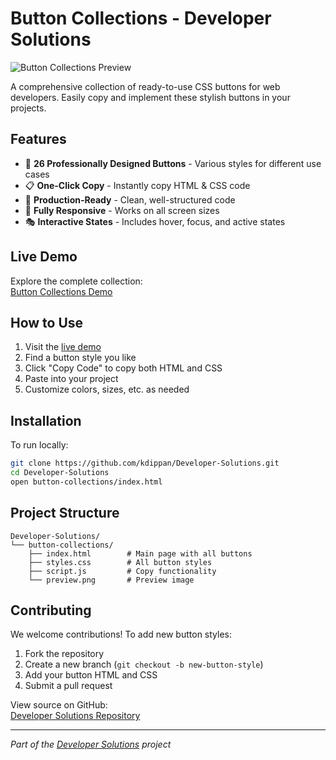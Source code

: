 # Button Collections - Developer Solutions

![Button Collections Preview](https://developersolutions.netlify.app/button%20collections/preview.png)

A comprehensive collection of ready-to-use CSS buttons for web developers. Easily copy and implement these stylish buttons in your projects.

## Features

- 🎨 **26 Professionally Designed Buttons** - Various styles for different use cases
- 📋 **One-Click Copy** - Instantly copy HTML & CSS code
- 🚀 **Production-Ready** - Clean, well-structured code
- 📱 **Fully Responsive** - Works on all screen sizes
- 🎭 **Interactive States** - Includes hover, focus, and active states

## Live Demo

Explore the complete collection:  
[Button Collections Demo](https://developersolutions.netlify.app/button%20collections/)

## How to Use

1. Visit the [live demo](https://developersolutions.netlify.app/button%20collections/)
2. Find a button style you like
3. Click "Copy Code" to copy both HTML and CSS
4. Paste into your project
5. Customize colors, sizes, etc. as needed

## Installation

To run locally:

```bash
git clone https://github.com/kdippan/Developer-Solutions.git
cd Developer-Solutions
open button-collections/index.html
```

## Project Structure

```
Developer-Solutions/
└── button-collections/
    ├── index.html        # Main page with all buttons
    ├── styles.css        # All button styles
    ├── script.js         # Copy functionality
    └── preview.png       # Preview image
```

## Contributing

We welcome contributions! To add new button styles:

1. Fork the repository
2. Create a new branch (`git checkout -b new-button-style`)
3. Add your button HTML and CSS
4. Submit a pull request

View source on GitHub:  
[Developer Solutions Repository](https://github.com/kdippan/Developer-Solutions)

---

*Part of the [Developer Solutions](https://developersolutions.netlify.app) project*